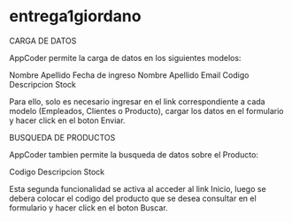 # entrega1giordano

CARGA DE DATOS

AppCoder permite la carga de datos en los siguientes modelos:

<Empleados>
Nombre
Apellido
Fecha de ingreso

<Clientes>
Nombre
Apellido
Email

<Producto>
Codigo
Descripcion
Stock

Para ello, solo es necesario ingresar en el link correspondiente a cada modelo (Empleados, Clientes o Producto), cargar los datos en el formulario y hacer click en el boton Enviar.


BUSQUEDA DE PRODUCTOS

AppCoder tambien permite la busqueda de datos sobre el Producto:

<Producto>
Codigo
Descripcion
Stock

Esta segunda funcionalidad se activa al acceder al link Inicio, luego se debera colocar el codigo del producto que se desea consultar en el formulario y hacer click en el boton Buscar. 
